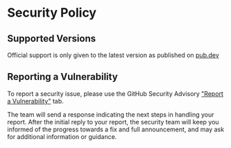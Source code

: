 # Security Policy

## Supported Versions

Official support is only given to the latest version as published on [pub.dev](https://pub.dev/packages/opentelemetry_logging)

## Reporting a Vulnerability

To report a security issue, please use the GitHub Security Advisory ["Report a Vulnerability"](https://github.com/NicolaVerbeeck/opentelemetry_logging_dart/security/advisories/new) tab.

The team will send a response indicating the next steps in handling your report. After the initial reply to your report,
the security team will keep you informed of the progress towards a fix and full announcement, and may ask for additional information or guidance.
